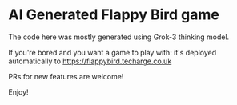 # AI Generated Flappy Bird game

The code here was mostly generated using Grok-3 thinking model.

If you're bored and you want a game to play with:
it's deployed automatically to https://flappybird.techarge.co.uk

PRs for new features are welcome! 

Enjoy!


